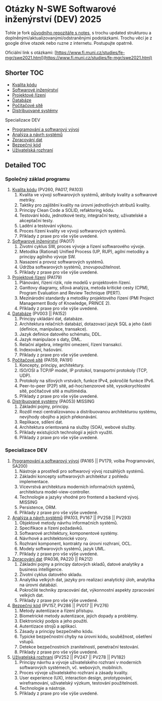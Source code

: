 # Otázky N-SWE Softwarové inženýrství (DEV) 2025

Tohle je fork [původního repozitáře s notes](https://github.com/holubond/szmgr/tree/main), s trochu updated strukturou a doplněnými/aktualizovanými/odstraněnými podotázkami. Trochu věcí je z google drive otazek nebo ruzne z internetu. Postupujte opatrně.

Oficiální link s otázkami: [https://www.fi.muni.cz/studies/fe-mgr/swe2021.html](https://www.fi.muni.cz/studies/fe-mgr/swe2021.html)

## Shorter TOC

- [Kvalita kódu](1_kvalita_kodu.md)
- [Softwarové inženýrství](2_softwarove_inzenyrstvi.md)
- [Projektové řízení](3_projektove_rizeni.md)
- [Databáze](4_databaze.md)
- [Počítačové sítě](5_pocitacove_site.md)
- [Distribuované systémy](6_distribuovane_systemy.md)

Specializace DEV
- [Programování a softwarový vývoj](dev_1_programovani_a_softwarovy_vyvoj.md)
- [Analýza a návrh systémů](dev_2_analyza_a_navrh.md)
- [Zpracování dat](dev_3_zpracovani_dat.md)
- [Bezpečný kód](dev_4_bezpecny_kod.md)
- [Uživatelská rozhraní](dev_5_uzivatelska_rozhrani.md)


## Detailed TOC

### **Společný základ programu**

1. [Kvalita kódu](1_kvalita_kodu.md) (PV260, PA017, PA103)
    1. Kvalita ve vývoji softwarových systémů, atributy kvality a softwarové metriky.
    2. Taktiky pro zajištění kvality na úrovni jednotlivých atributů kvality.
    3. Principy Clean Code a SOLID, refaktoring kódu.
    4. Testování kódu, jednotkové testy, integrační testy, uživatelské a akceptační testy.
    5. Ladění a testování výkonu.
    6. Proces řízení kvality ve vývoji softwarových systémů.
    7. Příklady z praxe pro vše výše uvedené.
2. [Softwarové inženýrství](2_softwarove_inzenyrstvi.md) (PA017)
    1. Životní cyklus SW, proces vývoje a řízení softwarového vývoje.
    2. Metodika (Rational) Unified Process (UP, RUP), agilní metodiky a principy agilního vývoje SW.
    3. Nasazení a provoz softwarových systémů.
    4. Údržba softwarových systémů, znovupoužitelnost.
    5. Příklady z praxe pro vše výše uvedené.
3. [Projektové řízení](3_projektove_rizeni.md) (PA179)
    1. Plánování, řízení rizik, role modelů v projektovém řízení.
    2. Ganttovy diagramy, síťová analýza, metoda kritické cesty (CPM), Program Evaluation and Review Technique (PERT).
    3. Mezinárodní standardy a metodiky projektového řízení (PMI Project Management Body of Knowledge, PRINCE 2).
    4. Příklady z praxe pro vše výše uvedené.
4. [Databáze](4_databaze.md) (PV003 || PA152)
    1. Principy ukládání dat, databáze.
    2. Architektura relačních databází, dotazovací jazyk SQL a jeho části (definice, manipulace, transakce).
    3. Jazyk definice datového schématu, DDL.
    4. Jazyk manipulace s daty, DML.
    5. Relační algebra, integritní omezení, řízení transakcí.
    6. Indexování, hašování.
    7. Příklady z praxe pro vše výše uvedené.
5. [Počítačové sítě](5_pocitacove_site.md) (PA159, PA191)
    1. Koncepty, principy, architektury.
    2. ISO/OSI a TCP/IP model, IP protokol, transportní protokoly (TCP, UDP).
    3. Protokoly na síťových vrstvách, funkce IPv4, pokročilé funkce IPv6.
    4. Peer-to-peer (P2P) sítě, ad-hoc/senzorové sítě, vysokorychlostní sítě, počítačové sítě a multimédia.
    5. Příklady z praxe pro vše výše uvedené.
6. [Distribuované systémy](6_distribuovane_systemy.md) (PA053) MISSING
    1. Základní pojmy, principy.
    2. Rozdíl mezi centralizovanou a distribuovanou architekturou systému, nevýhody obojího a jejich překonávání.
    3. Replikace, sdílení dat.
    4. Architektura orientovaná na služby (SOA), webové služby.
    5. Příklady existujících technologií a jejich využití.
    6. Příklady z praxe pro vše výše uvedené.

### **Specializace DEV**

1. [Programování a softwarový vývoj](dev_1_programovani_a_softwarovy_vyvoj.md) (PA165 || PV179, volba Programování, SA200)
    1. Nástroje a prostředí pro softwarový vývoj rozsáhlých systémů.
    2. Základní koncepty softwarových architektur z pohledu implementace.
    3. Vícevrstvá architektura moderních informačních systémů, architektura model-view-controller.
    4. Technologie a jazyky vhodné pro frontend a backend vývoj. MISSING
    5. Persistence, ORM.
    6. Příklady z praxe pro vše výše uvedené.
2. [Analýza a návrh systémů](dev_2_analyza_a_navrh.md) (PA103, PV167 || PV258 || PV293)
    1. Objektové metody návrhu informačních systémů.
    2. Specifikace a řízení požadavků.
    3. Softwarové architektury, komponentové systémy.
    4. Návrhové a architektonické vzory.
    5. Rozhraní komponent, kontrakty na úrovni rozhraní, OCL.
    6. Modely softwarových systémů, jazyk UML.
    7. Příklady z praxe pro vše výše uvedené.
3. [Zpracování dat](dev_3_zpracovani_dat.md) (PA036, PA220 || PA212)
    1. Základní pojmy a principy datových skladů, datové analytiky a business intelligence.
    2. Životní cyklus datového skladu.
    3. Analytika velkých dat, jazyky pro realizaci analytický úloh, analytika na úrovni databází.
    4. Pokročilé techniky zpracování dat, výkonnostní aspekty zpracování velkých dat.
    5. Příklady z praxe pro vše výše uvedené.
4. [Bezpečný kód](dev_4_bezpecny_kod.md) (PV157, PV286 || PV017 || PV276)
    1. Metody autentizace a řízení přístupu.
    2. Biometrické metody autentizace, jejich dopady a problémy.
    3. Elektronický podpis a jeho použití.
    4. Autentizace strojů a aplikací.
    5. Zásady a principy bezpečného kódu.
    6. Typické bezpečnostní chyby na úrovni kódu, souběžnost, ošetření vstupů.
    7. Detekce bezpečnostních zranitelností, penetrační testování.
    8. Příklady z praxe pro vše výše uvedené.
5. [Uživatelská rozhraní](dev_5_uzivatelska_rozhrani.md) (PV252 || PV247 || PV278 || PV182)
    1. Principy návrhu a vývoje uživatelského rozhraní v moderních softwarových systémech, vč. webových, mobilních.
    2. Proces vývoje uživatelského rozhraní a zásady kvality.
    3. User experience (UX), interaction design, prototypování, wireframování, uživatelský výzkum, testování použitelnosti.
    4. Technologie a nástroje.
    5. Příklady z praxe pro vše výše uvedené.
